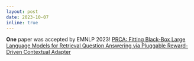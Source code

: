 ```yaml
---
layout: post
date: 2023-10-07
inline: true
---
```


**One** paper was accepted by EMNLP 2023! [PRCA: Fitting Black-Box Large Language Models for Retrieval Question Answering via Pluggable Reward-Driven Contextual Adapter](https://arxiv.org/abs/2310.18347)
